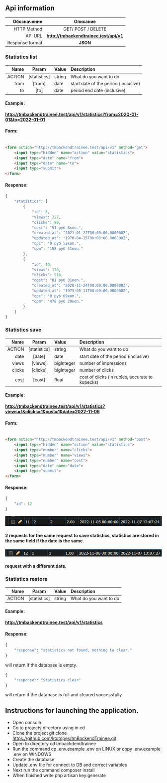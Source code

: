 ## Api information


|    Обозначение |                Описание                 |
|---------------:|:---------------------------------------:|
|    HTTP Method |           GET/ POST / DELETE            |
|        API URL | **http://tmbackendtrainee.test/api/v1** |
|       Response format |                **JSON**                 |

### Statistics list

|   Name |    Param     | Value  | Description                  |
|-------:|:------------:|:-------|:-----------------------------|
| ACTION | [statistics] | string | What do you want to do       |
|   from |    [from]    | date   | start date of the period (inclusive) |
|     to |     [to]     | date   | period end date (inclusive) |

#### Example:

**http://tmbackendtrainee.test/api/v1/statistics?from=2020-01-01&to=2022-01-01**

#### Form:

```html

<form action="http://tmbackendtrainee.test/api/v1" method="get">
    <input type="hidden" name="action" value="statistics">
    <input type="date" name="from">
    <input type="date" name="to">
    <input type="submit">
</form>
```

#### Response:

```php
{
    "statistics": [
        {
            "id": 3,
            "views": 327,
            "clicks": 99,
            "cost": "51 руб 8коп.",
            "created_at": "2021-01-22T00:00:00.000000Z",
            "updated_at": "1970-04-15T00:00:00.000000Z",
            "cpc": "0 руб 52коп.",
            "cpm": "158 руб 41коп."
        },
        {
            "id": 10,
            "views": 170,
            "clicks": 916,
            "cost": "81 руб 31коп.",
            "created_at": "2020-11-24T00:00:00.000000Z",
            "updated_at": "1973-05-11T00:00:00.000000Z",
            "cpc": "0 руб 09коп.",
            "cpm": "478 руб 29коп."
        }
    ]
}
```

### Statistics save

|   Name |    Param     | Value      | Description                                     |
|-------:|:------------:|:-----------|:------------------------------------------------|
| ACTION | [statistics] | string     | What do you want to do                          |
|   date |    [date]    | date       | start date of the period (inclusive)            |
|  views |   [views]    | bigInteger | number of impressions                                      |
| clicks |   [clicks]   | bigInteger | number of clicks                                   |
|   cost |    [cost]    | float      | cost of clicks (in rubles, accurate to kopecks) |


#### Example:

**http://tmbackendtrainee.test/api/v1/statistics?views=1&clicks=1&cost=1&date=2022-11-06**

#### Form:

```html

<form action="http://tmbackendtrainee.test/api/v1" method="post">
    <input type="hidden" name="action" value="statistics">
    <input type="number" name="clicks">
    <input type="number" name="views">
    <input type="number" name="cost">
    <input type="date" name="date">
    <input type="submit">
</form>
```

#### Response:

```php
{
    "id": 12
}
```
![img.png](img.png)
#### 2 requests for the same request to save statistics, statistics are stored in the same field if the date is the same.
![img_1.png](img_1.png)
#### request with a different date.

### Statistics restore

|   Name |    Param     | Value      | Description                                     |
|-------:|:------------:|:-----------|:------------------------------------------------|
| ACTION | [statistics] | string     | What do you want to do                          |


#### Example:

**http://tmbackendtrainee.test/api/v1/statistics**

#### Response:

```php
{
    "response": "statistics not found, nothing to clear."
}
```
will return if the database is empty.
```php
{
    "response": "Statistics clear"
}
```
will return if the database is full and cleared successfully

## Instructions for launching the application.

- Open console.
- Go to projects directory using in cd
- Clone the project git clone https://github.com/ktotopes/tmBackendTrainee.git
- Open to directory cd tmbackdendtrainee
- Run the command cp .env.example .env on LINUX or copy .env.example .env on WINDOWS
- Create the database
- Update .env file for connect to DB and correct variables
- Next run the command composer install
- When finished write php artisan key:generate

